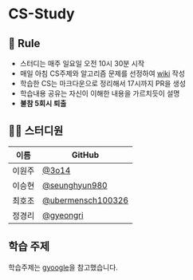 # CS-Study

## 🌳 Rule
- 스터디는 매주 일요일 오전 10시 30분 시작
- 매일 아침 CS주제와 알고리즘 문제를 선정하여 [wiki](https://github.com/Songwonseok/CS-Study/wiki) 작성
- 학습한 CS는 마크다운으로 정리해서 17시까지 PR을 생성
- 학습내용 공유는 자신이 이해한 내용을 가르치듯이 설명
- **불참 5회시 퇴출**

## 👨‍💻  스터디원

| 이름   | GitHub                                         |
| ------ | ---------------------------------------------- |
| 이원주 | [@3o14](https://github.com/3o14) |
| 이승현 | [@seunghyun980](https://github.com/seunghyun980) |
| 최호조 | [@ubermensch100326](https://github.com/ubermensch100326) |
| 정경리 | [@gyeongri](https://github.com/@gyeongri) |

## 학습 주제
학습주제는 [gyoogle](https://github.com/gyoogle/tech-interview-for-developer)을 참고했습니다.



